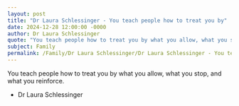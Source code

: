 ```yaml
---
layout: post
title: "Dr Laura Schlessinger - You teach people how to treat you by"
date: 2024-12-28 12:00:00 -0000
author: Dr Laura Schlessinger
quote: "You teach people how to treat you by what you allow, what you stop, and what you reinforce."
subject: Family
permalink: /Family/Dr Laura Schlessinger/Dr Laura Schlessinger - You teach people how to treat you by
---
```


You teach people how to treat you by what you allow, what you stop, and what you reinforce.

- Dr Laura Schlessinger
